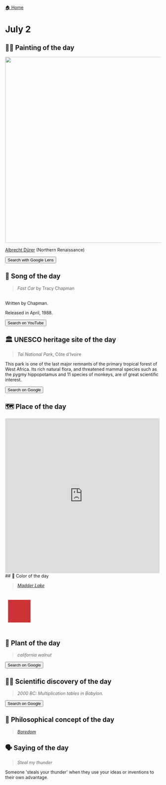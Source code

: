 
[🏠 Home](../../index.md)

# July 2

## 🧑‍🎨 Painting of the day

<img width="600" src="../img/Albrecht_Dürer_3.jpg">

[Albrecht Dürer](http://en.wikipedia.org/wiki/Albrecht_Dürer) (Northern Renaissance)

<button class="btn btn-success"
onclick=" window.open('https://lens.google.com/uploadbyurl?url=https://iretes.github.io/one-a-day/data/img/Albrecht_Dürer_3.jpg','_blank')">
Search with Google Lens
</button>

## 🎼 Song of the day

> *Fast Car*
by Tracy Chapman

<br />Written by Chapman.

Released in April, 1988.

<button class="btn btn-success"
onclick=" window.open('http://www.youtube.com/search?q=Fast Car by Tracy Chapman','_blank')">
Search on YouTube
</button>

## 🏛️ UNESCO heritage site of the day

> *Taï National Park*, Côte d'Ivoire

<p>This park is one of the last major remnants of the primary tropical forest of West Africa. Its rich natural flora, and threatened mammal species such as the pygmy hippopotamus and 11 species of monkeys, are of great scientific interest.</p>

<button class="btn btn-success"
onclick=" window.open('http://www.google.com/search?q=Taï National Park','_blank')">
Search on Google
</button>

## 🗺️ Place of the day

<iframe
src="https://www.mapcrunch.com"
name="mapcrunch"
width="500"
height="500"
allowTransparency="true"
scrolling="no"
frameborder="0"
>
</iframe>
## 🎨 Color of the day

> *[Madder Lake](https://en.wikipedia.org/wiki/History_of_Crayola_crayons#1903:_the_original_Crayola_colors)*

<div style="color:#CC3336; font-size: 100px;">&#9632;</div>

## 🌿 Plant of the day

> *california walnut*

<button class="btn btn-success"
onclick=" window.open('http://www.google.com/search?q=california walnut','_blank')">
Search on Google
</button>

## 🧑‍🔬 Scientific discovery of the day

> *2000 BC: Multiplication tables in Babylon.*

<button class="btn btn-success"
onclick=" window.open('http://www.google.com/search?q=2000 BC: Multiplication tables in Babylon.','_blank')">
Search on Google
</button>

## 💭 Philosophical concept of the day

> *[Boredom](https://en.wikipedia.org/wiki/Boredom)*

## 🗣️ Saying of the day

> *Steal my thunder*

Someone 'steals your thunder' when they use your ideas or inventions to their own advantage. 
